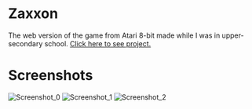 # Zaxxon
The web version of the game from Atari 8-bit made while I was in upper-secondary school. [Click here to see project.](https://kosiarznerek.github.io/zaxxon/index.html)

# Screenshots
![Screenshot_0](https://raw.githubusercontent.com/Kosiarznerek/zaxxon/master/screenshots/0.png)
![Screenshot_1](https://raw.githubusercontent.com/Kosiarznerek/zaxxon/master/screenshots/1.png)
![Screenshot_2](https://raw.githubusercontent.com/Kosiarznerek/zaxxon/master/screenshots/2.png)
